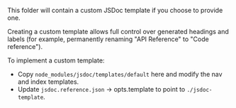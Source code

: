 This folder will contain a custom JSDoc template if you choose to provide one.

Creating a custom template allows full control over generated headings and labels (for example, permanently renaming "API Reference" to "Code reference").

To implement a custom template:
- Copy `node_modules/jsdoc/templates/default` here and modify the nav and index templates.
- Update `jsdoc.reference.json` -> opts.template to point to `./jsdoc-template`.
